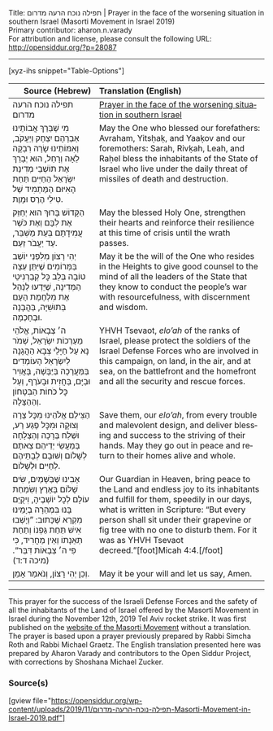 <html>
<head></head>
<body>
Title: תפילה נוכח הרעה מדרום | Prayer in the face of the worsening situation in southern Israel (Masorti Movement in Israel 2019)<br />
Primary contributor: aharon.n.varady<br />
For attribution and license, please consult the following URL: <a href="http://opensiddur.org/?p=28087">http://opensiddur.org/?p=28087</a>
<p />
<hr />

[xyz-ihs snippet="Table-Options"]<table style="margin-left: auto; margin-right: auto;" class="draggable">
<thead><tr><th id="x" style="text-align: right;">Source (Hebrew)</th><th style="text-align: left;">Translation (English)</th></tr></thead>
<tbody>
<tr><td style="vertical-align:top;">
<div class="liturgy" lang="he">
תפילה נוכח הרעה מדרום
</span></div></td>
 
<td style="vertical-align:top;">
<div class="english" lang="en">
<u>Prayer in the face of the worsening situation in southern Israel</u>
</div></td></tr>


<tr><td style="vertical-align:top;">
<div class="liturgy" lang="he">
מִי שֶׁבֵּרַךְ אֲבוֹתֵינוּ אַבְרָהָם יִצְחָק וְיַעֲקֹב,
וְאִמּוֹתֵינוּ שָׂרָה רִבְקָה לֵאָה וְרָחֵל,
הוּא יְבָרֵךְ אֶת תּוֹשְׁבֵי מְדִינַת יִשְׂרָאֵל
הַחַיִּים תַּחַת הָאִיּוּם הַמַּתְמִיד שֶׁל טִילֵי הֶרֶס וּמָוֶת.
</span></div></td>
 
<td style="vertical-align:top;">
<div class="english" lang="en">
May the One who blessed our forefathers: Avraham, Yitsḥaḳ, and Yaaḳov
and our foremothers: Sarah, Rivḳah, Leah, and Raḥel
bless the inhabitants of the State of Israel
who live under the daily threat of missiles of death and destruction.
</div></td></tr>


<tr><td style="vertical-align:top;">
<div class="liturgy" lang="he">
הַקָּדוֹשׁ בָּרוּךְ הוּא 
יְחַזֵּק אֶת לִבָּם 
וְאֶת כֹּשֶׁר עֲמִידָתָם 
בְּעֵת מַשְׁבֵּר, 
עַד יַעֲבֹר זַעַם.
</span></div></td>
 
<td style="vertical-align:top;">
<div class="english" lang="en">
May the blessed Holy One,
strengthen their hearts
and reinforce their resilience 
at this time of crisis
until the wrath passes.
</div></td></tr>


<tr><td style="vertical-align:top;">
<div class="liturgy" lang="he">
יְהִי רָצוֹן מִלִּפְנֵי יוֹשֵׁב בַּמְּרוֹמִים 
שֶׁיִּתֵּן עֵצָה טוֹבָה בְּלֵב כׇּל קְבַרְנִיטֵי הַמְּדִינָה,
שֶׁיֵּדְעוּ לְנַהֵל אֶת מִלְחֶמֶת הָעָם בְּתוּשִׁיָּה, 
בַּהֲבָנָה וּבְחָכְמָה.
</span></div></td>
 
<td style="vertical-align:top;">
<div class="english" lang="en">
May it be the will of the One who resides in the Heights
to give good counsel to the mind of all the leaders of the State
that they know to conduct the people’s war with resourcefulness, 
with discernment and wisdom.
</div></td></tr>


<tr><td style="vertical-align:top;">
<div class="liturgy" lang="he">
ה׳ צְבָאוֹת, אֱלֹהֵי מַעַרְכוֹת יִשְׂרָאֵל,
שְׁמֹר נָא עַל חַיָּלֵי צְבָא הַהֲגָנָה לְיִשְׂרָאֵל
הָעוֹמְדִים בַּמַּעֲרָכָה בַּיַּבָּשָׁה, בָּאֲוִיר וּבַיָּם, 
בַּחֲזִית וּבָעֹרֶף,
וְעַל כׇּל כֹּחוֹת הַבִּטָּחוֹן וְהַהַצָּלָה.
</span></div></td>
 
<td style="vertical-align:top;">
<div class="english" lang="en">
YHVH Tsevaot, <em>elo’ah</em> of the ranks of Israel,
please protect the soldiers of the Israel Defense Forces
who are involved in this campaign, on land, in the air, and at sea, 
on the battlefront and the homefront
and all the security and rescue forces. 
</div></td></tr>


<tr><td style="vertical-align:top;">
<div class="liturgy" lang="he">
הַצִּילֵם אֱלֹהֵינוּ מִכׇּל צָרָה וְצוּקָה וּמִכׇּל פֶּגַע רַע,
וּשְׁלַח בְּרָכָה וְהַצְלָחָה בְּמַעֲשֵׂי יְדֵיהֵם׃
צֵאתָם לְשָׁלוֹם וְשׁוּבָם לְבָתֵּיהֶם לְחַיִּים וּלְשָׁלוֹם.
</span></div></td>
 
<td style="vertical-align:top;">
<div class="english" lang="en">
Save them, our <em>elo’ah</em>, from every trouble and malevolent design,
and deliver blessing and success to the striving of their hands.
May they go out in peace and return to their homes alive and whole.
</div></td></tr>


<tr><td style="vertical-align:top;">
<div class="liturgy" lang="he">
אָבִינוּ שֶׁבַּשָּׁמַיִם, 
שִׂים שָׁלוֹם בָּאָרֶץ וְשִׂמְחַת עוֹלָם לְכׇל יוֹשְׁבֶיהָ,
וִיקֻיַּם בָּנוּ בִּמְהֵרָה בְיָמֵינוּ מִקְרָא שֶׁכָּתוּב:
”וְיָשְׁבוּ אִישׁ תַּחַת גַּפְנוֹ וְתַחַת תְּאֵנָתוֹ וְאֵין מַחֲרִיד,
כִּי פִי ה׳ צְבָאוֹת דִּבֵּר“. <span class="citation">(מיכה ד:ד)</span>
</span></div></td>
 
<td style="vertical-align:top;">
<div class="english" lang="en">
Our Guardian in Heaven,
bring peace to the Land and endless joy to its inhabitants
and fulfill for them, speedily in our days, what is written in Scripture:
“But every person shall sit under their grapevine or fig tree with no one to disturb them. 
For it was as YHVH Tsevaot decreed.”[foot]Micah 4:4.[/foot]
</div></td></tr>


<tr><td style="vertical-align:top;">
<div class="liturgy" lang="he">
וְכֵן יְהִי רָצוֹן, 
וְנֹאמַר אָמֵן.
</span></div></td>
 
<td style="vertical-align:top;">
<div class="english" lang="en">
May it be your will 
and let us say, Amen.
</div></td></tr>
</tbody></table>

<hr />

This prayer for the success of the Israeli Defense Forces and the safety of all the inhabitants of the Land of Israel offered by the Masorti Movement in Israel during the November 12th, 2019 Tel Aviv rocket strike. It was first published on the <a href="http://www.masorti.org.il/page.php?pid=6952">website of the Masorti Movement</a> without a translation. The prayer is based upon a prayer previously prepared by Rabbi Simcha Roth and Rabbi Michael Graetz. The English translation presented here was prepared by Aharon Varady and contributors to the Open Siddur Project, with corrections by Shoshana Michael Zucker.

<h3>Source(s)</h3>

[gview file="https://opensiddur.org/wp-content/uploads/2019/11/תפילה-נוכח-הרעה-מדרום-Masorti-Movement-in-Israel-2019.pdf"]
</body>
</html>